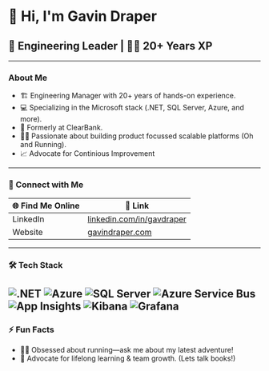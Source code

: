 # 👋 Hi, I'm Gavin Draper

## 🚀 Engineering Leader | 👨‍💻 20+ Years XP 

---

### About Me

- 🏗️ Engineering Manager with 20+ years of hands-on experience.
- 💻 Specializing in the Microsoft stack (.NET, SQL Server, Azure, and more).
- 🏦 Formerly at ClearBank.
- 🏃‍♂️ Passionate about building product focussed scalable platforms (Oh and Running).
- 📈 Advocate for Continious Improvement

---

### 🔗 Connect with Me

| 🌐 Find Me Online        | 🔗 Link                                     |
|-------------------------|---------------------------------------------|
| LinkedIn                | [linkedin.com/in/gavdraper](https://www.linkedin.com/in/gavdraper/) |
| Website                 | [gavindraper.com](https://gavindraper.com)  |

---

### 🛠️ Tech Stack

![.NET](https://img.shields.io/badge/.NET-512BD4?style=flat&logo=dotnet&logoColor=white)
![Azure](https://img.shields.io/badge/Azure-0078D4?style=flat&logo=microsoftazure&logoColor=white)
![SQL Server](https://img.shields.io/badge/SQL%20Server-CC2927?style=flat&logo=microsoftsqlserver&logoColor=white)
![Azure Service Bus](https://img.shields.io/badge/Azure%20Service%20Bus-0078D4?style=flat&logo=microsoftazure&logoColor=white)
![App Insights](https://img.shields.io/badge/App%20Insights-0078D4?style=flat&logo=microsoftazure&logoColor=white)
![Kibana](https://img.shields.io/badge/Kibana-005571?style=flat&logo=elastic&logoColor=white)
![Grafana](https://img.shields.io/badge/Grafana-F46800?style=flat&logo=grafana&logoColor=white)
---

### ⚡ Fun Facts

- 🏃‍♂️ Obsessed about running—ask me about my latest adventure!
- 🥇 Advocate for lifelong learning & team growth. (Lets talk books!)
